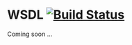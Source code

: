 WSDL [![Build Status](http://travis-ci.org/rubiii/wsdl.png)](http://travis-ci.org/rubiii/wsdl)
====

Coming soon ...
